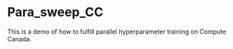 # Para_sweep_CC
This is a demo of how to fulfill parallel hyperparameter training on Compute Canada.
